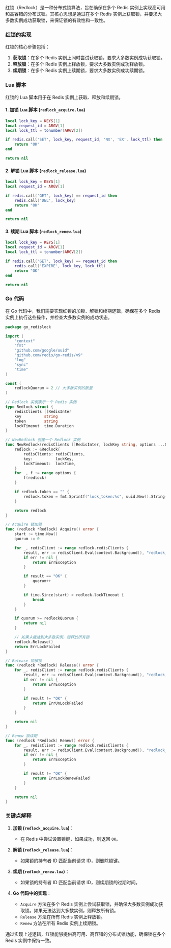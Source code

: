 红锁（Redlock）是一种分布式锁算法，旨在确保在多个 Redis 实例上实现高可用和高容错的分布式锁。其核心思想是通过在多个 Redis 实例上获取锁，并要求大多数实例成功获取锁，来保证锁的有效性和一致性。

### 红锁的实现

红锁的核心步骤包括：

1. **获取锁**：在多个 Redis 实例上同时尝试获取锁，要求大多数实例成功获取锁。
2. **释放锁**：在多个 Redis 实例上释放锁，要求大多数实例成功释放锁。
3. **续期锁**：在多个 Redis 实例上续期锁，要求大多数实例成功续期锁。

### Lua 脚本

红锁的 Lua 脚本用于在 Redis 实例上获取、释放和续期锁。

#### 1. 加锁 Lua 脚本 (`redlock_acquire.lua`)

```lua
local lock_key = KEYS[1]
local request_id = ARGV[1]
local lock_ttl = tonumber(ARGV[2])

if redis.call('SET', lock_key, request_id, 'NX', 'EX', lock_ttl) then
    return "OK"
end

return nil
```

#### 2. 解锁 Lua 脚本 (`redlock_release.lua`)

```lua
local lock_key = KEYS[1]
local request_id = ARGV[1]

if redis.call('GET', lock_key) == request_id then
    redis.call('DEL', lock_key)
    return "OK"
end

return nil
```

#### 3. 续期 Lua 脚本 (`redlock_renew.lua`)

```lua
local lock_key = KEYS[1]
local request_id = ARGV[1]
local lock_ttl = tonumber(ARGV[2])

if redis.call('GET', lock_key) == request_id then
    redis.call('EXPIRE', lock_key, lock_ttl)
    return "OK"
end

return nil
```

### Go 代码

在 Go 代码中，我们需要实现红锁的加锁、解锁和续期逻辑，确保在多个 Redis 实例上执行这些操作，并检查大多数实例的成功状态。

```go
package go_redislock

import (
	"context"
	"fmt"
	"github.com/google/uuid"
	"github.com/redis/go-redis/v9"
	"log"
	"sync"
	"time"
)

const (
	redlockQuorum = 2 // 大多数实例的数量
)

// Redlock 实例表示一个 Redis 实例
type Redlock struct {
	redisClients []RedisInter
	key          string
	token        string
	lockTimeout  time.Duration
}

// NewRedlock 创建一个 Redlock 实例
func NewRedlock(redisClients []RedisInter, lockKey string, options ...Option) *Redlock {
	redlock := &Redlock{
		redisClients: redisClients,
		key:          lockKey,
		lockTimeout:  lockTime,
	}
	for _, f := range options {
		f(redlock)
	}

	if redlock.token == "" {
		redlock.token = fmt.Sprintf("lock_token:%s", uuid.New().String())
	}

	return redlock
}

// Acquire 锁加锁
func (redlock *Redlock) Acquire() error {
	start := time.Now()
	quorum := 0

	for _, redisClient := range redlock.redisClients {
		result, err := redisClient.Eval(context.Background(), "redlock_acquire.lua", []string{redlock.key}, redlock.token, redlock.lockTimeout.Seconds()).Result()
		if err != nil {
			return ErrException
		}

		if result == "OK" {
			quorum++
		}

		if time.Since(start) > redlock.lockTimeout {
			break
		}
	}

	if quorum >= redlockQuorum {
		return nil
	}

	// 如果未能达到大多数实例，则释放所有锁
	redlock.Release()
	return ErrLockFailed
}

// Release 锁解锁
func (redlock *Redlock) Release() error {
	for _, redisClient := range redlock.redisClients {
		result, err := redisClient.Eval(context.Background(), "redlock_release.lua", []string{redlock.key}, redlock.token).Result()
		if err != nil {
			return ErrException
		}

		if result != "OK" {
			return ErrUnLockFailed
		}
	}

	return nil
}

// Renew 锁续期
func (redlock *Redlock) Renew() error {
	for _, redisClient := range redlock.redisClients {
		result, err := redisClient.Eval(context.Background(), "redlock_renew.lua", []string{redlock.key}, redlock.token, redlock.lockTimeout.Seconds()).Result()
		if err != nil {
			return ErrException
		}

		if result != "OK" {
			return ErrLockRenewFailed
		}
	}

	return nil
}
```

### 关键点解释

1. **加锁 (`redlock_acquire.lua`)**：
    - 在 Redis 中尝试设置锁键，如果成功，则返回 `OK`。

2. **解锁 (`redlock_release.lua`)**：
    - 如果锁的持有者 ID 匹配当前请求 ID，则删除锁键。

3. **续期 (`redlock_renew.lua`)**：
    - 如果锁的持有者 ID 匹配当前请求 ID，则续期锁的过期时间。

4. **Go 代码中的实现**：
    - `Acquire` 方法在多个 Redis 实例上尝试获取锁，并确保大多数实例成功获取锁。如果无法达到大多数实例，则释放所有锁。
    - `Release` 方法在所有 Redis 实例上释放锁。
    - `Renew` 方法在所有 Redis 实例上续期锁。

通过实现上述逻辑，红锁能够提供高可用、高容错的分布式锁功能，确保锁在多个 Redis 实例中保持一致。